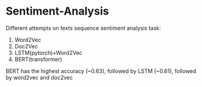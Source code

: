 # Sentiment-Analysis
Different attempts on texts sequence sentiment analysis task: 
1. Word2Vec 
2. Doc2Vec 
3. LSTM(pytorch)+Word2Vec 
4. BERT(transformer)

BERT has the highest accuracy (~0.63), followed by LSTM (~0.61), followed by word2vec and doc2vec
